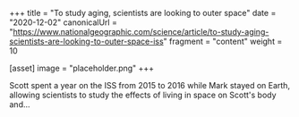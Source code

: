 +++
title = "To study aging, scientists are looking to outer space"
date = "2020-12-02"
canonicalUrl = "https://www.nationalgeographic.com/science/article/to-study-aging-scientists-are-looking-to-outer-space-iss"
fragment = "content"
weight = 10

[asset]
    image = "placeholder.png"
+++

Scott spent a year on the ISS from 2015 to 2016 while Mark stayed on Earth, 
allowing scientists to study the effects of living in space on Scott's body 
and...
